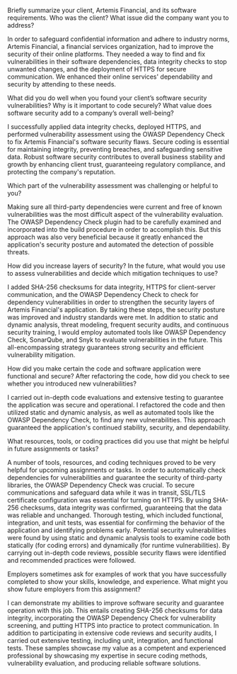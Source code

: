 Briefly summarize your client, Artemis Financial, and its software requirements. Who was the client? What issue did the company want you to address?

In order to safeguard confidential information and adhere to industry norms, Artemis Financial, a financial services organization, had to improve the security of their online platforms. They needed a way to find and fix vulnerabilities in their software dependencies, data integrity checks to stop unwanted changes, and the deployment of HTTPS for secure communication. We enhanced their online services' dependability and security by attending to these needs.

What did you do well when you found your client’s software security vulnerabilities? Why is it important to code securely? What value does software security add to a company’s overall well-being?

I successfully applied data integrity checks, deployed HTTPS, and performed vulnerability assessment using the OWASP Dependency Check to fix Artemis Financial's software security flaws. Secure coding is essential for maintaining integrity, preventing breaches, and safeguarding sensitive data. Robust software security contributes to overall business stability and growth by enhancing client trust, guaranteeing regulatory compliance, and protecting the company's reputation.

Which part of the vulnerability assessment was challenging or helpful to you?

Making sure all third-party dependencies were current and free of known vulnerabilities was the most difficult aspect of the vulnerability evaluation. The OWASP Dependency Check plugin had to be carefully examined and incorporated into the build procedure in order to accomplish this. But this approach was also very beneficial because it greatly enhanced the application's security posture and automated the detection of possible threats.

How did you increase layers of security? In the future, what would you use to assess vulnerabilities and decide which mitigation techniques to use?

I added SHA-256 checksums for data integrity, HTTPS for client-server communication, and the OWASP Dependency Check to check for dependency vulnerabilities in order to strengthen the security layers of Artemis Financial's application. By taking these steps, the security posture was improved and industry standards were met. In addition to static and dynamic analysis, threat modeling, frequent security audits, and continuous security training, I would employ automated tools like OWASP Dependency Check, SonarQube, and Snyk to evaluate vulnerabilities in the future. This all-encompassing strategy guarantees strong security and efficient vulnerability mitigation.

How did you make certain the code and software application were functional and secure? After refactoring the code, how did you check to see whether you introduced new vulnerabilities?

I carried out in-depth code evaluations and extensive testing to guarantee the application was secure and operational. I refactored the code and then utilized static and dynamic analysis, as well as automated tools like the OWASP Dependency Check, to find any new vulnerabilities. This approach guaranteed the application's continued stability, security, and dependability.

What resources, tools, or coding practices did you use that might be helpful in future assignments or tasks?

A number of tools, resources, and coding techniques proved to be very helpful for upcoming assignments or tasks. In order to automatically check dependencies for vulnerabilities and guarantee the security of third-party libraries, the OWASP Dependency Check was crucial. To secure communications and safeguard data while it was in transit, SSL/TLS certificate configuration was essential for turning on HTTPS. By using SHA-256 checksums, data integrity was confirmed, guaranteeing that the data was reliable and unchanged. Thorough testing, which included functional, integration, and unit tests, was essential for confirming the behavior of the application and identifying problems early. Potential security vulnerabilities were found by using static and dynamic analysis tools to examine code both statically (for coding errors) and dynamically (for runtime vulnerabilities). By carrying out in-depth code reviews, possible security flaws were identified and recommended practices were followed.

Employers sometimes ask for examples of work that you have successfully completed to show your skills, knowledge, and experience. What might you show future employers from this assignment?

I can demonstrate my abilities to improve software security and guarantee operation with this job. This entails creating SHA-256 checksums for data integrity, incorporating the OWASP Dependency Check for vulnerability screening, and putting HTTPS into practice to protect communication. In addition to participating in extensive code reviews and security audits, I carried out extensive testing, including unit, integration, and functional tests. These samples showcase my value as a competent and experienced professional by showcasing my expertise in secure coding methods, vulnerability evaluation, and producing reliable software solutions.
